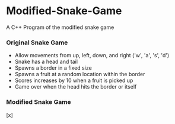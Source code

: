 # Modified-Snake-Game
A C++ Program of the modified snake game

### Original Snake Game
* Allow movements from up, left, down, and right ('w', 'a', 's', 'd')
* Snake has a head and tail
* Spawns a border in a fixed size
* Spawns a fruit at a random location within the border
* Scores increases by 10 when a fruit is picked up
* Game over when the head hits the border or itself

### Modified Snake Game
[x] 
